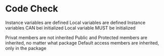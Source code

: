Code Check
==========

Instance variables are defined
Local variables are defined
Instance variables CAN bei initialized
Local variable MUST be initialized

Privat members are not inherited
Public and Protected members are inherited, no matter what package
Default access members are inherited, only in the package

